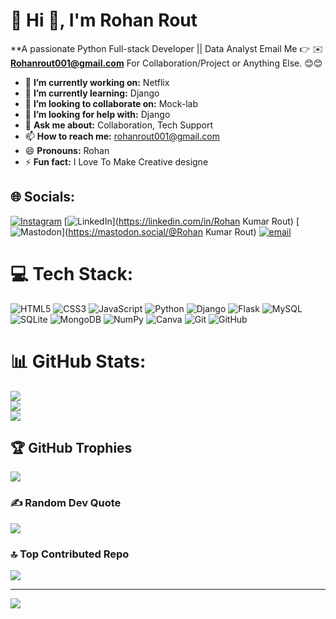 # 💫 Hi 👋, I'm Rohan Rout
**A passionate Python Full-stack Developer || Data Analyst 
Email Me 👉 ✉️ **Rohanrout001@gmail.com** For Collaboration/Project or Anything Else. 😊😊

- 🔭 **I’m currently working on:** Netflix
- 🌱 **I’m currently learning:** Django
- 👯 **I’m looking to collaborate on:** Mock-lab
- 🤔 **I’m looking for help with:** Django
- 💬 **Ask me about:** Collaboration, Tech Support
- 📫 **How to reach me:** rohanrout001@gmail.com
- 😄 **Pronouns:** Rohan
- ⚡ **Fun fact:** I Love To Make Creative designe

## 🌐 Socials:
[![Instagram](https://img.shields.io/badge/Instagram-%23E4405F.svg?logo=Instagram&logoColor=white)](https://instagram.com/i_.m.rohan) [![LinkedIn](https://img.shields.io/badge/LinkedIn-%230077B5.svg?logo=linkedin&logoColor=white)](https://linkedin.com/in/Rohan Kumar Rout) [![Mastodon](https://img.shields.io/badge/-MASTODON-%232B90D9?logo=mastodon&logoColor=white)](https://mastodon.social/@Rohan Kumar Rout) [![email](https://img.shields.io/badge/Email-D14836?logo=gmail&logoColor=white)](mailto:rohanrout001@gmail.com) 


# 💻 Tech Stack:
![HTML5](https://img.shields.io/badge/html5-%23E34F26.svg?style=for-the-badge&logo=html5&logoColor=white) ![CSS3](https://img.shields.io/badge/css3-%231572B6.svg?style=for-the-badge&logo=css3&logoColor=white) ![JavaScript](https://img.shields.io/badge/javascript-%23323330.svg?style=for-the-badge&logo=javascript&logoColor=%23F7DF1E) ![Python](https://img.shields.io/badge/python-3670A0?style=for-the-badge&logo=python&logoColor=ffdd54) ![Django](https://img.shields.io/badge/django-%23092E20.svg?style=for-the-badge&logo=django&logoColor=white) ![Flask](https://img.shields.io/badge/flask-%23000.svg?style=for-the-badge&logo=flask&logoColor=white) ![MySQL](https://img.shields.io/badge/mysql-4479A1.svg?style=for-the-badge&logo=mysql&logoColor=white) ![SQLite](https://img.shields.io/badge/sqlite-%2307405e.svg?style=for-the-badge&logo=sqlite&logoColor=white) ![MongoDB](https://img.shields.io/badge/MongoDB-%234ea94b.svg?style=for-the-badge&logo=mongodb&logoColor=white) ![NumPy](https://img.shields.io/badge/numpy-%23013243.svg?style=for-the-badge&logo=numpy&logoColor=white) ![Canva](https://img.shields.io/badge/Canva-%2300C4CC.svg?style=for-the-badge&logo=Canva&logoColor=white) ![Git](https://img.shields.io/badge/git-%23F05033.svg?style=for-the-badge&logo=git&logoColor=white) ![GitHub](https://img.shields.io/badge/github-%23121011.svg?style=for-the-badge&logo=github&logoColor=white)
# 📊 GitHub Stats:
![](https://github-readme-stats.vercel.app/api?username=Rohanrout1009&theme=dark&hide_border=false&include_all_commits=false&count_private=false)<br/>
![](https://nirzak-streak-stats.vercel.app/?user=Rohanrout1009&theme=dark&hide_border=false)<br/>
![](https://github-readme-stats.vercel.app/api/top-langs/?username=Rohanrout1009&theme=dark&hide_border=false&include_all_commits=false&count_private=false&layout=compact)

## 🏆 GitHub Trophies
![](https://github-profile-trophy.vercel.app/?username=Rohanrout1009&theme=radical&no-frame=false&no-bg=true&margin-w=4)

### ✍️ Random Dev Quote
![](https://quotes-github-readme.vercel.app/api?type=horizontal&theme=radical)

### 🔝 Top Contributed Repo
![](https://github-contributor-stats.vercel.app/api?username=Rohanrout1009&limit=5&theme=dark&combine_all_yearly_contributions=true)

---
[![](https://visitcount.itsvg.in/api?id=Rohanrout1009&icon=0&color=0)](https://visitcount.itsvg.in)

<!-- Proudly created with GPRM ( https://gprm.itsvg.in ) -->
